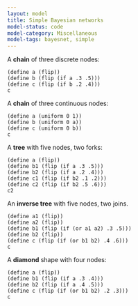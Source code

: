 ```yaml
---
layout: model
title: Simple Bayesian networks
model-status: code
model-category: Miscellaneous
model-tags: bayesnet, simple
---
```


A **chain** of three discrete nodes:

    (define a (flip))
    (define b (flip (if a .3 .5)))
    (define c (flip (if b .2 .4)))
    c

A **chain** of three continuous nodes:

    (define a (uniform 0 1))
    (define b (uniform 0 a))
    (define c (uniform 0 b))
    c

A **tree** with five nodes, two forks:

    (define a (flip))
    (define b1 (flip (if a .3 .5)))
    (define b2 (flip (if a .2 .4)))
    (define c1 (flip (if b2 .1 .2)))
    (define c2 (flip (if b2 .5 .6)))
    c2

An **inverse tree** with five nodes, two joins.

    (define a1 (flip))
    (define a2 (flip))
    (define b1 (flip (if (or a1 a2) .3 .5)))
    (define b2 (flip))
    (define c (flip (if (or b1 b2) .4 .6)))
    c

A **diamond** shape with four nodes:

    (define a (flip))
    (define b1 (flip (if a .3 .4)))
    (define b2 (flip (if a .4 .5)))
    (define c (flip (if (or b1 b2) .2 .3)))
    c
